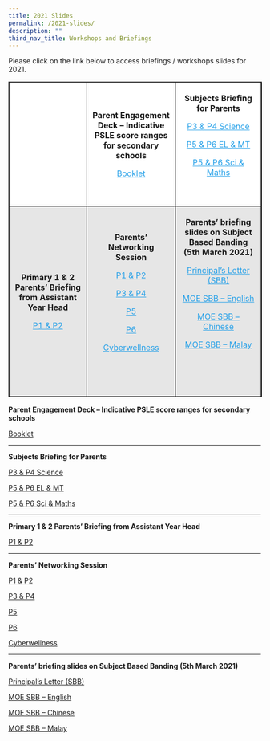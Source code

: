 ```yaml
---
title: 2021 Slides
permalink: /2021-slides/
description: ""
third_nav_title: Workshops and Briefings
---
```

Please click on the link below to access briefings / workshops slides for 2021.

<table border="1" style="box-sizing: inherit; border-collapse: collapse; border-spacing: 0px; max-width: 100%; width: 780.25px; border-color: rgb(0, 0, 0);"><tbody style="box-sizing: inherit;"><tr style="box-sizing: inherit; background: rgb(255, 255, 255);"><td style="box-sizing: inherit; padding: 5px 10px; width: 247.462px; text-align: center;"><p style="box-sizing: inherit; font-size: 1em;"><strong style="box-sizing: inherit; font-weight: bold;">&nbsp;</strong></p></td><td style="box-sizing: inherit; padding: 5px 10px; width: 243.475px; text-align: center;"><p style="box-sizing: inherit; font-size: 1em;"><strong style="box-sizing: inherit; font-weight: bold;">Parent Engagement Deck – Indicative PSLE score ranges for secondary schools</strong></p><p style="box-sizing: inherit; font-size: 1em;"><a href="https://endeavourpri.moe.edu.sg/wp-content/uploads/2021/05/Parent-Engagement-Deck-Indicative-PSLE-score-ranges-for-secondary-schools.pdf" target="_blank" rel="noopener noreferrer" style="box-sizing: inherit; background-color: transparent; transition: all 0.25s ease-in-out 0s; text-decoration: underline; color: rgb(37, 160, 232);">Booklet</a></p></td><td style="box-sizing: inherit; padding: 5px 10px; width: 288.312px; text-align: center;"><p style="box-sizing: inherit; font-size: 1em;"><strong style="box-sizing: inherit; font-weight: bold;">Subjects Briefing for P</strong><strong style="box-sizing: inherit; font-weight: bold;">arents</strong></p><p style="box-sizing: inherit; font-size: 1em;"><a href="https://endeavourpri.moe.edu.sg/wp-content/uploads/2021/03/P3-and-4-Science_Briefing-for-Parents-2021.pdf" target="_blank" rel="noopener noreferrer" style="box-sizing: inherit; background-color: transparent; transition: all 0.25s ease-in-out 0s; text-decoration: underline; color: rgb(37, 160, 232);">P3 &amp; P4 Science</a></p><p style="box-sizing: inherit; font-size: 1em;"><a href="https://endeavourpri.moe.edu.sg/wp-content/uploads/2021/03/P5-P6-Slides-for-Parents-_-EL-MT-Languages.pdf" target="_blank" rel="noopener noreferrer" style="box-sizing: inherit; background-color: transparent; transition: all 0.25s ease-in-out 0s; text-decoration: underline; color: rgb(37, 160, 232);">P5 &amp; P6 EL &amp; MT</a></p><p style="box-sizing: inherit; font-size: 1em;"><a href="https://endeavourpri.moe.edu.sg/wp-content/uploads/2021/03/P5-and-6-Parents-briefing-Science-and-Math_2021.pdf" target="_blank" rel="noopener noreferrer" style="box-sizing: inherit; background-color: transparent; transition: all 0.25s ease-in-out 0s; text-decoration: underline; color: rgb(37, 160, 232);">P5 &amp; P6 Sci &amp; Maths</a></p><p style="box-sizing: inherit; font-size: 1em;">&nbsp;</p></td></tr><tr style="box-sizing: inherit; background: rgb(230, 230, 230); height: 22px;"><td style="box-sizing: inherit; padding: 5px 10px; width: 247.462px; text-align: center; height: 22px;"><p style="box-sizing: inherit; font-size: 1em;"><strong style="box-sizing: inherit; font-weight: bold;">Primary 1 &amp; 2 Parents’ Briefing from Assistant Year Head</strong></p><p style="box-sizing: inherit; font-size: 1em;"><a href="https://endeavourpri.moe.edu.sg/wp-content/uploads/2021/03/P1-and-2-Slides-for-Parents-briefing_AYH.pdf" target="_blank" rel="noopener noreferrer" style="box-sizing: inherit; background-color: transparent; transition: all 0.25s ease-in-out 0s; text-decoration: underline; color: rgb(37, 160, 232);">P1 &amp; P2</a></p></td><td style="box-sizing: inherit; padding: 5px 10px; width: 243.475px; text-align: center; height: 22px;"><p style="box-sizing: inherit; font-size: 1em;"><strong style="box-sizing: inherit; font-weight: bold;">Parents’ Networking Session</strong></p><p style="box-sizing: inherit; font-size: 1em;"><a href="https://endeavourpri.moe.edu.sg/wp-content/uploads/2021/03/Parents-Networking-Session-P1-2-2021.pdf" target="_blank" rel="noopener noreferrer" style="box-sizing: inherit; background-color: transparent; transition: all 0.25s ease-in-out 0s; text-decoration: underline; color: rgb(37, 160, 232);">P1 &amp; P2</a></p><p style="box-sizing: inherit; font-size: 1em;"><a href="https://endeavourpri.moe.edu.sg/wp-content/uploads/2021/03/Parents-Networking-Session-P3-4-2021.pdf" target="_blank" rel="noopener noreferrer" style="box-sizing: inherit; background-color: transparent; transition: all 0.25s ease-in-out 0s; text-decoration: underline; color: rgb(37, 160, 232);">P3 &amp; P4</a></p><p style="box-sizing: inherit; font-size: 1em;"><a href="https://endeavourpri.moe.edu.sg/wp-content/uploads/2021/03/Parents-Networking-Session-P5-2021.pdf" target="_blank" rel="noopener noreferrer" style="box-sizing: inherit; background-color: transparent; transition: all 0.25s ease-in-out 0s; text-decoration: underline; color: rgb(37, 160, 232);">P5</a></p><p style="box-sizing: inherit; font-size: 1em;"><a href="https://endeavourpri.moe.edu.sg/wp-content/uploads/2021/03/Parents-Networking-Session-P6-2021.pdf" target="_blank" rel="noopener noreferrer" style="box-sizing: inherit; background-color: transparent; transition: all 0.25s ease-in-out 0s; text-decoration: underline; color: rgb(37, 160, 232);">P6</a></p><p style="box-sizing: inherit; font-size: 1em;"><a href="https://endeavourpri.moe.edu.sg/wp-content/uploads/2021/03/Parents-Networking-_Cyberwellness.pdf" target="_blank" rel="noopener noreferrer" style="box-sizing: inherit; background-color: transparent; transition: all 0.25s ease-in-out 0s; text-decoration: underline; color: rgb(37, 160, 232);">Cyberwellness</a></p><p style="box-sizing: inherit; font-size: 1em;">&nbsp;</p></td><td style="box-sizing: inherit; padding: 5px 10px; width: 288.312px; text-align: center; height: 22px;"><p style="box-sizing: inherit; font-size: 1em;"><strong style="box-sizing: inherit; font-weight: bold;">Parents’ briefing slides on Subject Based Banding (5th March 2021)</strong></p><p style="box-sizing: inherit; font-size: 1em;"><a href="https://endeavourpri.moe.edu.sg/wp-content/uploads/2021/03/SBB-letter-2021.pdf" target="_blank" rel="noopener noreferrer" style="box-sizing: inherit; background-color: transparent; transition: all 0.25s ease-in-out 0s; text-decoration: underline; color: rgb(37, 160, 232);">Principal’s Letter (SBB)</a></p><p style="box-sizing: inherit; font-size: 1em;"><a href="https://endeavourpri.moe.edu.sg/wp-content/uploads/2021/03/MOE_SBB_ENG.pdf" target="_blank" rel="noopener noreferrer" style="box-sizing: inherit; background-color: transparent; transition: all 0.25s ease-in-out 0s; text-decoration: underline; color: rgb(37, 160, 232);">MOE SBB – English</a></p><p style="box-sizing: inherit; font-size: 1em;"><a href="https://endeavourpri.moe.edu.sg/wp-content/uploads/2021/03/MOE_SBB_CHI.pdf" target="_blank" rel="noopener noreferrer" style="box-sizing: inherit; background-color: transparent; transition: all 0.25s ease-in-out 0s; text-decoration: underline; color: rgb(37, 160, 232);">MOE SBB – Chinese</a></p><p style="box-sizing: inherit; font-size: 1em;"><a href="https://endeavourpri.moe.edu.sg/wp-content/uploads/2021/03/MOE_SBB_MLY.pdf" target="_blank" rel="noopener noreferrer" style="box-sizing: inherit; background-color: transparent; transition: all 0.25s ease-in-out 0s; text-decoration: underline; color: rgb(37, 160, 232);">MOE SBB – Malay</a></p><p style="box-sizing: inherit; font-size: 1em;">&nbsp;</p><p style="box-sizing: inherit; font-size: 1em;">&nbsp;</p></td></tr></tbody></table>

**Parent Engagement Deck – Indicative PSLE score ranges for secondary schools**

[Booklet](/files/Parent-Engagement-Deck-Indicative-PSLE-score-ranges-for-secondary-schools.pdf)

---

**Subjects Briefing for Parents**

[P3 & P4 Science](/files/P3-and-4-Science_Briefing-for-Parents-2021.pdf)

[P5 & P6 EL & MT](/files/P5-P6-Slides-for-Parents-_-EL-MT-Languages.pdf)

[P5 & P6 Sci & Maths](/files/P5-and-6-Parents-briefing-Science-and-Math_2021.pdf)

---

**Primary 1 & 2 Parents’ Briefing from Assistant Year Head**

[P1 & P2](/files/P1-and-2-Slides-for-Parents-briefing_AYH.pdf)

---

**Parents’ Networking Session**

[P1 & P2](/files/Parents-Networking-Session-P1-2-2021.pdf)

[P3 & P4](/files/Parents-Networking-Session-P3-4-2021.pdf)

[P5](/files/Parents-Networking-Session-P5-2021.pdf)

[P6](/files/Parents-Networking-Session-P6-2021.pdf)

[Cyberwellness](/files/Parents-Networking-_Cyberwellness.pdf)

---

**Parents’ briefing slides on Subject Based Banding (5th March 2021)**

[Principal’s Letter (SBB)](/files/SBB-letter-2021.pdf)

[MOE SBB – English](/files/MOE_SBB_ENG.pdf)

[MOE SBB – Chinese](/files/MOE_SBB_CHI.pdf)

[MOE SBB – Malay](/files/MOE_SBB_MLY.pdf)